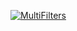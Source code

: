 [![MultiFilters](/assets/images/examples/MultiFilter.jpg)](https://github.com/Kitware/trame/tree/master/examples/06_vtk/Applications/MultiFilter)